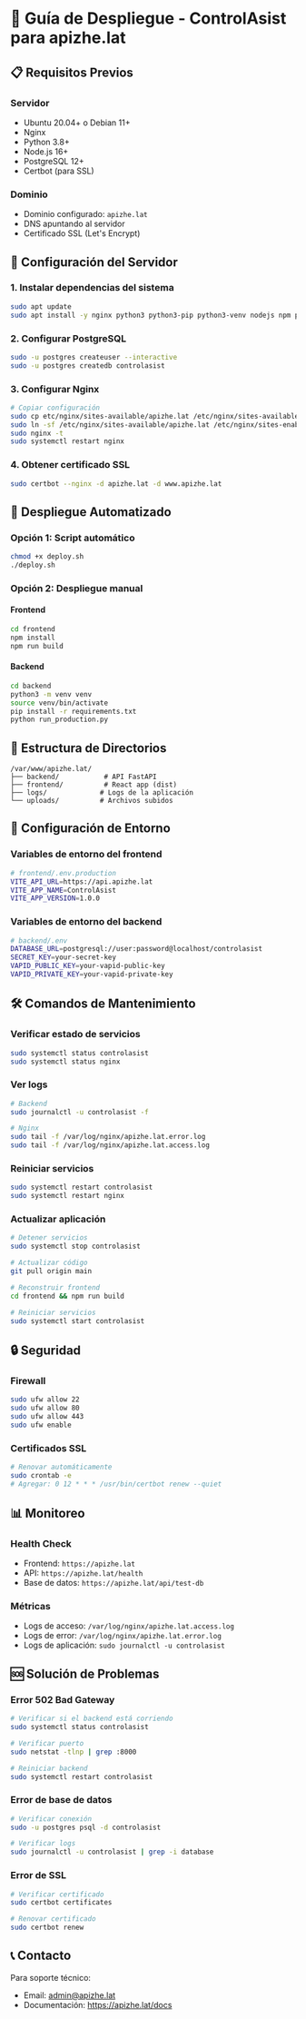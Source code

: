 # 🚀 Guía de Despliegue - ControlAsist para apizhe.lat

## 📋 Requisitos Previos

### Servidor
- Ubuntu 20.04+ o Debian 11+
- Nginx
- Python 3.8+
- Node.js 16+
- PostgreSQL 12+
- Certbot (para SSL)

### Dominio
- Dominio configurado: `apizhe.lat`
- DNS apuntando al servidor
- Certificado SSL (Let's Encrypt)

## 🔧 Configuración del Servidor

### 1. Instalar dependencias del sistema
```bash
sudo apt update
sudo apt install -y nginx python3 python3-pip python3-venv nodejs npm postgresql postgresql-contrib certbot python3-certbot-nginx
```

### 2. Configurar PostgreSQL
```bash
sudo -u postgres createuser --interactive
sudo -u postgres createdb controlasist
```

### 3. Configurar Nginx
```bash
# Copiar configuración
sudo cp etc/nginx/sites-available/apizhe.lat /etc/nginx/sites-available/
sudo ln -sf /etc/nginx/sites-available/apizhe.lat /etc/nginx/sites-enabled/
sudo nginx -t
sudo systemctl restart nginx
```

### 4. Obtener certificado SSL
```bash
sudo certbot --nginx -d apizhe.lat -d www.apizhe.lat
```

## 🚀 Despliegue Automatizado

### Opción 1: Script automático
```bash
chmod +x deploy.sh
./deploy.sh
```

### Opción 2: Despliegue manual

#### Frontend
```bash
cd frontend
npm install
npm run build
```

#### Backend
```bash
cd backend
python3 -m venv venv
source venv/bin/activate
pip install -r requirements.txt
python run_production.py
```

## 📁 Estructura de Directorios

```
/var/www/apizhe.lat/
├── backend/           # API FastAPI
├── frontend/          # React app (dist)
├── logs/             # Logs de la aplicación
└── uploads/          # Archivos subidos
```

## 🔧 Configuración de Entorno

### Variables de entorno del frontend
```bash
# frontend/.env.production
VITE_API_URL=https://api.apizhe.lat
VITE_APP_NAME=ControlAsist
VITE_APP_VERSION=1.0.0
```

### Variables de entorno del backend
```bash
# backend/.env
DATABASE_URL=postgresql://user:password@localhost/controlasist
SECRET_KEY=your-secret-key
VAPID_PUBLIC_KEY=your-vapid-public-key
VAPID_PRIVATE_KEY=your-vapid-private-key
```

## 🛠️ Comandos de Mantenimiento

### Verificar estado de servicios
```bash
sudo systemctl status controlasist
sudo systemctl status nginx
```

### Ver logs
```bash
# Backend
sudo journalctl -u controlasist -f

# Nginx
sudo tail -f /var/log/nginx/apizhe.lat.error.log
sudo tail -f /var/log/nginx/apizhe.lat.access.log
```

### Reiniciar servicios
```bash
sudo systemctl restart controlasist
sudo systemctl restart nginx
```

### Actualizar aplicación
```bash
# Detener servicios
sudo systemctl stop controlasist

# Actualizar código
git pull origin main

# Reconstruir frontend
cd frontend && npm run build

# Reiniciar servicios
sudo systemctl start controlasist
```

## 🔒 Seguridad

### Firewall
```bash
sudo ufw allow 22
sudo ufw allow 80
sudo ufw allow 443
sudo ufw enable
```

### Certificados SSL
```bash
# Renovar automáticamente
sudo crontab -e
# Agregar: 0 12 * * * /usr/bin/certbot renew --quiet
```

## 📊 Monitoreo

### Health Check
- Frontend: `https://apizhe.lat`
- API: `https://apizhe.lat/health`
- Base de datos: `https://apizhe.lat/api/test-db`

### Métricas
- Logs de acceso: `/var/log/nginx/apizhe.lat.access.log`
- Logs de error: `/var/log/nginx/apizhe.lat.error.log`
- Logs de aplicación: `sudo journalctl -u controlasist`

## 🆘 Solución de Problemas

### Error 502 Bad Gateway
```bash
# Verificar si el backend está corriendo
sudo systemctl status controlasist

# Verificar puerto
sudo netstat -tlnp | grep :8000

# Reiniciar backend
sudo systemctl restart controlasist
```

### Error de base de datos
```bash
# Verificar conexión
sudo -u postgres psql -d controlasist

# Verificar logs
sudo journalctl -u controlasist | grep -i database
```

### Error de SSL
```bash
# Verificar certificado
sudo certbot certificates

# Renovar certificado
sudo certbot renew
```

## 📞 Contacto

Para soporte técnico:
- Email: admin@apizhe.lat
- Documentación: https://apizhe.lat/docs 